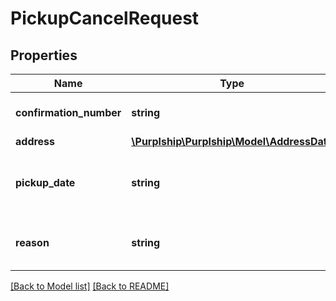 # PickupCancelRequest

## Properties
Name | Type | Description | Notes
------------ | ------------- | ------------- | -------------
**confirmation_number** | **string** | The pickup confirmation identifier | 
**address** | [**\Purplship\Purplship\Model\AddressData**](AddressData.md) |  | [optional] 
**pickup_date** | **string** | The pickup date  Date Format: &#x60;YYYY-MM-DD&#x60; | [optional] 
**reason** | **string** | The reason of the pickup cancellation | [optional] 

[[Back to Model list]](../../README.md#documentation-for-models) [[Back to README]](../../README.md)

